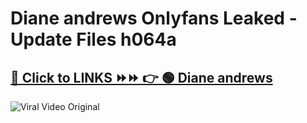 
 # Diane andrews Onlyfans Leaked - Update Files h064a

## <h2><a href="https://clipsfans.com/Diane_andrews&ref=git">🔗 Click to LINKS ⏩⏩ 👉 🟢 Diane andrews </a></h2>

<a href="https://clipsfans.com/Diane_andrews&ref=git" rel="nofollow" data-target="animated-image.originalLink"><img src="https://i.ibb.co.com/xMMVF88/686577567.gif" alt="Viral Video Original" style="max-width: 100%; display: inline-block;" data-target="animated-image.originalImage"></a>

